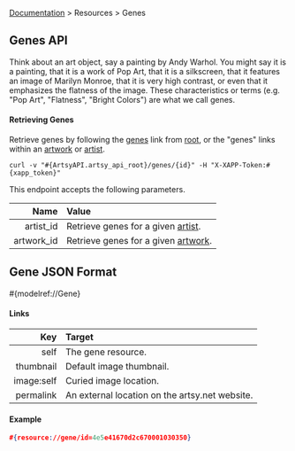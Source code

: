 [Documentation](/docs) &gt; Resources &gt; Genes

## Genes API

Think about an art object, say a painting by Andy Warhol. You might say it is a painting, that it is a work of Pop Art, that it is a silkscreen, that it features an image of Marilyn Monroe, that it is very high contrast, or even that it emphasizes the flatness of the image. These characteristics or terms (e.g. "Pop Art", "Flatness", "Bright Colors") are what we call genes.

#### Retrieving Genes

Retrieve genes by following the [genes](#{ArtsyAPI.artsy_api_root}/genes) link from [root](#{ArtsyAPI.artsy_api_root}), or the "genes" links within an [artwork](/docs/artworks) or [artist](/docs/artists).

```
curl -v "#{ArtsyAPI.artsy_api_root}/genes/{id}" -H "X-XAPP-Token:#{xapp_token}"
```

This endpoint accepts the following parameters.

Name       | Value                                                             |
----------:|:------------------------------------------------------------------|
artist_id  | Retrieve genes for a given [artist](/docs/artists).               |
artwork_id | Retrieve genes for a given [artwork](/docs/artworks).             |

## Gene JSON Format

#{modelref://Gene}

#### Links

Key        | Target                                          |
----------:|:------------------------------------------------|
self       | The gene resource.                              |
thumbnail  | Default image thumbnail.                        |
image:self | Curied image location.                          |
permalink  | An external location on the artsy.net website.  |

#### Example

``` json
#{resource://gene/id=4e5e41670d2c670001030350}
```
